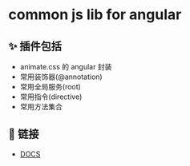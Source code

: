 # common js lib for angular

## ✨ 插件包括
- animate.css 的 angular 封装
- 常用装饰器(@annotation)
- 常用全局服务(root)
- 常用指令(directive)
- 常用方法集合

## 🔗 链接
- [DOCS](https://zw277856645.github.io/cmjs-lib/)
